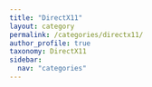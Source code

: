 ```yaml
---
title: "DirectX11"
layout: category
permalink: /categories/directx11/
author_profile: true
taxonomy: DirectX11
sidebar:
  nav: "categories"
---
```


